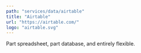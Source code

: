 ```yaml
---
path: "services/data/airtable"
title: "Airtable"
url: "https://airtable.com/"
logo: "airtable.svg"
---
```


Part spreadsheet, part database, and entirely flexible.

